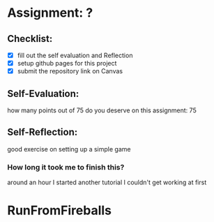 # Assignment: ?

## Checklist:
- [x] fill out the self evaluation and Reflection
- [x] setup github pages for this project
- [x] submit the repository link on Canvas

## Self-Evaluation:

how many points out of 75 do you deserve on this assignment:
75

## Self-Reflection:
good exercise on setting up a simple game 

### How long it took me to finish this?
around an hour I started another tutorial I couldn't get working at first
# RunFromFireballs
